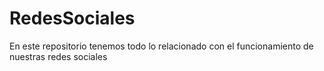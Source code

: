 # RedesSociales
En este repositorio tenemos todo lo relacionado con el funcionamiento de nuestras redes sociales
